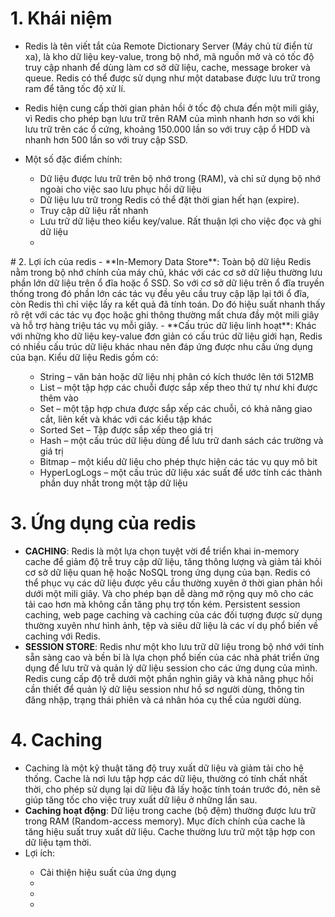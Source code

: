 # 1. Khái niệm
- Redis là tên viết tắt của Remote Dictionary Server (Máy chủ từ điển từ xa), là kho dữ liệu key-value, trong bộ nhớ, mã nguồn mở và có tốc độ truy cập nhanh để dùng làm cơ sở dữ liệu, cache, message broker và queue. Redis có thể được sử dụng như một database được lưu trữ trong ram để tăng tốc độ xử lí.

- Redis hiện cung cấp thời gian phản hồi ở tốc độ chưa đến một mili giây, vì Redis cho phép bạn lưu trữ trên RAM của mình nhanh hơn so với khi lưu trữ trên các ổ cứng, khoảng 150.000 lần so với truy cập ổ HDD và nhanh hơn 500 lần so với truy cập SSD.
- Một số đặc điểm chính:

<ul>
<ul>
<li> Dữ liệu được lưu trữ trên bộ nhớ trong (RAM), và chỉ sử dụng bộ nhớ ngoài cho việc sao lưu phục hồi dữ liệu
<li> Dữ liệu lưu trữ trong Redis có thể đặt thời gian hết hạn (expire).
<li> Truy cập dữ liệu rất nhanh
<li> Lưu trữ dữ liệu theo kiểu key/value. Rất thuận lợi cho việc đọc và ghi dữ liệu
<li>
</ul>
</ul>
# 2. Lợi ích của redis
- **In-Memory Data Store**: Toàn bộ dữ liệu Redis nằm trong bộ nhớ chính của máy chủ, khác với các cơ sở dữ liệu thường lưu phần lớn dữ liệu trên ổ đĩa hoặc ổ SSD. So với cơ sở dữ liệu trên ổ đĩa truyền thống trong đó phần lớn các tác vụ đều yêu cầu truy cập lặp lại tới ổ đĩa, còn Redis thì chỉ việc lấy ra kết quả đã tính toán. Do đó hiệu suất nhanh thấy rõ rệt với các tác vụ đọc hoặc ghi thông thường mất chưa đầy một mili giây và hỗ trợ hàng triệu tác vụ mỗi giây.
- **Cấu trúc dữ liệu linh hoạt**: Khác với những kho dữ liệu key-value đơn giản có cấu trúc dữ liệu giới hạn, Redis có nhiều cấu trúc dữ liệu khác nhau nên đáp ứng được nhu cầu ứng dụng của bạn. Kiểu dữ liệu Redis gồm có:

<ul>
<ul>
<li> String – văn bản hoặc dữ liệu nhị phân có kích thước lên tới 512MB
<li> List – một tập hợp các chuỗi được sắp xếp theo thứ tự như khi được thêm vào
<li> Set – một tập hợp chưa được sắp xếp các chuỗi, có khả năng giao cắt, liên kết và khác với các kiểu tập khác
<li> Sorted Set – Tập được sắp xếp theo giá trị
<li> Hash – một cấu trúc dữ liệu dùng để lưu trữ danh sách các trường và giá trị
<li> Bitmap – một kiểu dữ liệu cho phép thực hiện các tác vụ quy mô bit
<li> HyperLogLogs – một cấu trúc dữ liệu xác suất để ước tính các thành phần duy nhất trong một tập dữ liệu
</ul> 
</ul>

# 3. Ứng dụng của redis

- **CACHING**: Redis là một lựa chọn tuyệt vời để triển khai in-memory cache để giảm độ trễ truy cập dữ liệu, tăng thông lượng và giảm tải khỏi cơ sở dữ liệu quan hệ hoặc NoSQL trong ứng dụng của bạn. Redis có thể phục vụ các dữ liệu được yêu cầu thường xuyên ở thời gian phản hồi dưới một mili giây. Và cho phép bạn dễ dàng mở rộng quy mô cho các tải cao hơn mà không cần tăng phụ trợ tốn kém. Persistent session caching, web page caching và caching của các đối tượng được sử dụng thường xuyên như hình ảnh, tệp và siêu dữ liệu là các ví dụ phổ biến về caching với Redis.
- **SESSION STORE**: Redis như một kho lưu trữ dữ liệu trong bộ nhớ với tính sẵn sàng cao và bền bỉ là lựa chọn phổ biến của các nhà phát triển ứng dụng để lưu trữ và quản lý dữ liệu session cho các ứng dụng của mình. Redis cung cấp độ trễ dưới một phần nghìn giây và khả năng phục hồi cần thiết để quản lý dữ liệu session như hồ sơ người dùng, thông tin đăng nhập, trạng thái phiên và cá nhân hóa cụ thể của người dùng.


# 4. Caching

- Caching là một kỹ thuật tăng độ truy xuất dữ liệu và giảm tải cho hệ thống. Cache là nơi lưu tập hợp các dữ liệu, thường có tính chất nhất thời, cho phép sử dụng lại dữ liệu đã lấy hoặc tính toán trước đó, nên sẽ giúp tăng tốc cho việc truy xuất dữ liệu ở những lần sau.
- **Caching hoạt động**: Dữ liệu trong cache (bộ đệm) thường được lưu trữ trong RAM (Random-access memory). Mục đích chính của cache là tăng hiệu suất truy xuất dữ liệu. Cache thường lưu trữ một tập hợp con dữ liệu tạm thời.
- Lợi ích:

<ul>
<ul>
<li> Cải thiện hiệu suất của ứng dụng
<li>
<li>
<li>
</ul>
</ul>
